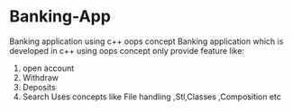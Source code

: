 # Banking-App
Banking application using c++ oops concept
Banking application which is developed in c++ using oops concept only provide feature like:
1) open account
2) Withdraw
3) Deposits
4) Search
Uses concepts like File handling ,Stl,Classes ,Composition etc
